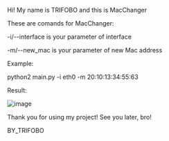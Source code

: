 Hi! My name is TRIFOBO and this is MacChanger

These are comands for MacChanger: 

-i/--interface is your parameter of interface 

-m/--new_mac is your parameter of new Mac address 

Example: 

python2 main.py -i eth0 -m 20:10:13:34:55:63 

Result: 

![image](https://user-images.githubusercontent.com/111561716/196218059-5cfb77a0-647f-44b8-a483-b650aa1cfe82.png)




Thank you for using my project! See you later, bro! 



BY_TRIFOBO
